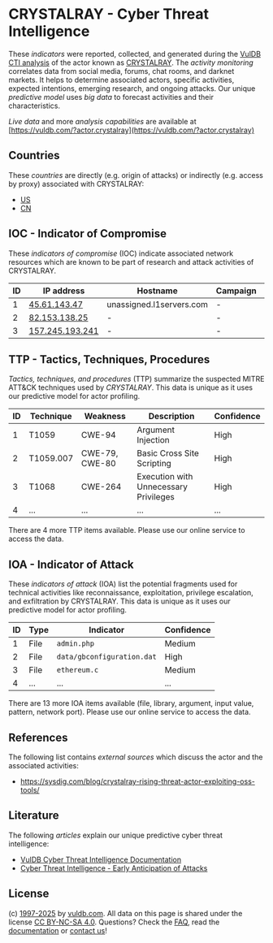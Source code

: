 # CRYSTALRAY - Cyber Threat Intelligence

These _indicators_ were reported, collected, and generated during the [VulDB CTI analysis](https://vuldb.com/?kb.cti) of the actor known as [CRYSTALRAY](https://vuldb.com/?actor.crystalray). The _activity monitoring_ correlates data from social media, forums, chat rooms, and darknet markets. It helps to determine associated actors, specific activities, expected intentions, emerging research, and ongoing attacks. Our unique _predictive model_ uses _big data_ to forecast activities and their characteristics.

_Live data_ and more _analysis capabilities_ are available at [https://vuldb.com/?actor.crystalray](https://vuldb.com/?actor.crystalray)

## Countries

These _countries_ are directly (e.g. origin of attacks) or indirectly (e.g. access by proxy) associated with CRYSTALRAY:

* [US](https://vuldb.com/?country.us)
* [CN](https://vuldb.com/?country.cn)

## IOC - Indicator of Compromise

These _indicators of compromise_ (IOC) indicate associated network resources which are known to be part of research and attack activities of CRYSTALRAY.

ID | IP address | Hostname | Campaign | Confidence
-- | ---------- | -------- | -------- | ----------
1 | [45.61.143.47](https://vuldb.com/?ip.45.61.143.47) | unassigned.l1servers.com | - | High
2 | [82.153.138.25](https://vuldb.com/?ip.82.153.138.25) | - | - | High
3 | [157.245.193.241](https://vuldb.com/?ip.157.245.193.241) | - | - | High

## TTP - Tactics, Techniques, Procedures

_Tactics, techniques, and procedures_ (TTP) summarize the suspected MITRE ATT&CK techniques used by _CRYSTALRAY_. This data is unique as it uses our predictive model for actor profiling.

ID | Technique | Weakness | Description | Confidence
-- | --------- | -------- | ----------- | ----------
1 | T1059 | CWE-94 | Argument Injection | High
2 | T1059.007 | CWE-79, CWE-80 | Basic Cross Site Scripting | High
3 | T1068 | CWE-264 | Execution with Unnecessary Privileges | High
4 | ... | ... | ... | ...

There are 4 more TTP items available. Please use our online service to access the data.

## IOA - Indicator of Attack

These _indicators of attack_ (IOA) list the potential fragments used for technical activities like reconnaissance, exploitation, privilege escalation, and exfiltration by CRYSTALRAY. This data is unique as it uses our predictive model for actor profiling.

ID | Type | Indicator | Confidence
-- | ---- | --------- | ----------
1 | File | `admin.php` | Medium
2 | File | `data/gbconfiguration.dat` | High
3 | File | `ethereum.c` | Medium
4 | ... | ... | ...

There are 13 more IOA items available (file, library, argument, input value, pattern, network port). Please use our online service to access the data.

## References

The following list contains _external sources_ which discuss the actor and the associated activities:

* https://sysdig.com/blog/crystalray-rising-threat-actor-exploiting-oss-tools/

## Literature

The following _articles_ explain our unique predictive cyber threat intelligence:

* [VulDB Cyber Threat Intelligence Documentation](https://vuldb.com/?kb.cti)
* [Cyber Threat Intelligence - Early Anticipation of Attacks](https://www.scip.ch/en/?labs.20201022)

## License

(c) [1997-2025](https://vuldb.com/?kb.changelog) by [vuldb.com](https://vuldb.com/?kb.about). All data on this page is shared under the license [CC BY-NC-SA 4.0](https://creativecommons.org/licenses/by-nc-sa/4.0/). Questions? Check the [FAQ](https://vuldb.com/?kb.faq), read the [documentation](https://vuldb.com/?kb) or [contact us](https://vuldb.com/?contact)!
